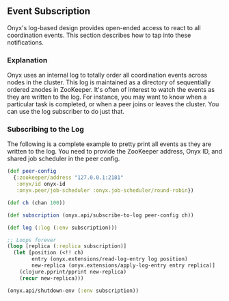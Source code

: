 ## Event Subscription

Onyx's log-based design provides open-ended access to react to all coordination events. This section describes how to tap into these notifications.

### Explanation

Onyx uses an internal log to totally order all coordination events across nodes in the cluster. This log is maintained as a directory of sequentially ordered znodes in ZooKeeper. It's often of interest to watch the events as they are written to the log. For instance, you may want to know when a particular task is completed, or when a peer joins or leaves the cluster. You can use the log subscriber to do just that.

### Subscribing to the Log

The following is a complete example to pretty print all events as they are written to the log. You need to provide the ZooKeeper address, Onyx ID, and shared job scheduler in the peer config.

```clojure
(def peer-config
  {:zookeeper/address "127.0.0.1:2181"
   :onyx/id onyx-id
   :onyx.peer/job-scheduler :onyx.job-scheduler/round-robin})

(def ch (chan 100))

(def subscription (onyx.api/subscribe-to-log peer-config ch))

(def log (:log (:env subscription)))

;; Loops forever
(loop [replica (:replica subscription)]
  (let [position (<!! ch)
        entry (onyx.extensions/read-log-entry log position)
        new-replica (onyx.extensions/apply-log-entry entry replica)]
    (clojure.pprint/pprint new-replica)
    (recur new-replica)))

(onyx.api/shutdown-env (:env subscription))
```

